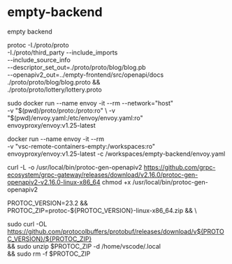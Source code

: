 # empty-backend
empty backend


protoc -I./proto/proto \
  -I./proto/third_party --include_imports \
  --include_source_info \
  --descriptor_set_out=./proto/proto/blog/blog.pb \
  --openapiv2_out=../empty-frontend/src/openapi/docs \
  ./proto/proto/blog/blog.proto && \
  ./proto/proto/lottery/lottery.proto

sudo docker run --name envoy -it --rm --network="host" \
  -v "$(pwd)/proto/proto:/proto:ro" \
  -v "$(pwd)/envoy.yaml:/etc/envoy/envoy.yaml:ro" \
  envoyproxy/envoy:v1.25-latest

docker run --name envoy -it --rm \
  -v "vsc-remote-containers-empty:/workspaces:ro" \
  envoyproxy/envoy:v1.25-latest -c /workspaces/empty-backend/envoy.yaml


curl -L -o /usr/local/bin/protoc-gen-openapiv2 https://github.com/grpc-ecosystem/grpc-gateway/releases/download/v2.16.0/protoc-gen-openapiv2-v2.16.0-linux-x86_64
chmod +x /usr/local/bin/protoc-gen-openapiv2


 PROTOC_VERSION=23.2 && \
 PROTOC_ZIP=protoc-${PROTOC_VERSION}-linux-x86_64.zip && \

sudo curl -OL https://github.com/protocolbuffers/protobuf/releases/download/v${PROTOC_VERSION}/${PROTOC_ZIP} \
    && sudo unzip $PROTOC_ZIP -d /home/vscode/.local \
    && sudo rm -f $PROTOC_ZIP
